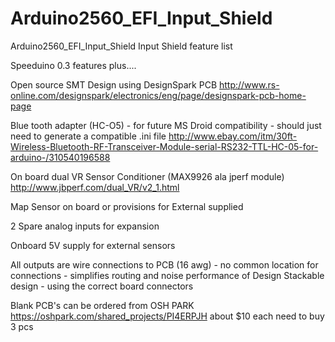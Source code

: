 Arduino2560_EFI_Input_Shield
============================

Arduino2560_EFI_Input_Shield
Input Shield feature list




Speeduino 0.3 features plus....

Open source SMT Design using DesignSpark PCB
http://www.rs-online.com/designspark/electronics/eng/page/designspark-pcb-home-page


Blue tooth adapter (HC-O5) - for future MS Droid compatibility - should just need to generate a compatible .ini file
http://www.ebay.com/itm/30ft-Wireless-Bluetooth-RF-Transceiver-Module-serial-RS232-TTL-HC-05-for-arduino-/310540196588


On board dual VR Sensor Conditioner (MAX9926 ala jperf module)
http://www.jbperf.com/dual_VR/v2_1.html


Map Sensor on board or provisions for External supplied

2 Spare analog inputs for expansion

Onboard 5V supply for external sensors

All outputs are wire connections to PCB (16 awg) - no common location for connections - simplifies routing and noise performance of Design
Stackable design - using the correct board connectors

Blank PCB's can be ordered from OSH PARK https://oshpark.com/shared_projects/PI4ERPJH about $10 each need to buy 3 pcs
